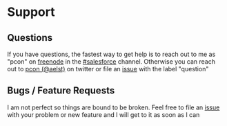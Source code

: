 # Support

## Questions
If you have questions, the fastest way to get help is to reach out to me as "pcon" on [freenode](https://freenode.net/) in the [#salesforce](https://webchat.freenode.net/?channels=#salesforce) channel.  Otherwise you can reach out to [pcon (@aelst)](https://twitter.com/aelst) on twitter or file an [issue](https://github.com/pcon/eventMonitoring-manager/issues) with the label "question"

## Bugs / Feature Requests
I am not perfect so things are bound to be broken.  Feel free to file an [issue](https://github.com/pcon/eventMonitoring-manager/issues) with your problem or new feature and I will get to it as soon as I can